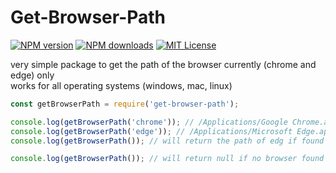 # Get-Browser-Path

[![NPM version][npm-version-image]][npm-url]
[![NPM downloads][npm-downloads-image]][npm-downloads-url]
[![MIT License][license-image]][license-url]

very simple package to get the path of the browser currently (chrome and edge) only <br />
works for all operating systems (windows, mac, linux)

```js
const getBrowserPath = require('get-browser-path');

console.log(getBrowserPath('chrome')); // /Applications/Google Chrome.app/Contents/MacOS/Google Chrome (if found) 
console.log(getBrowserPath('edge')); // /Applications/Microsoft Edge.app/Contents/MacOS/Microsoft Edge (if found)
console.log(getBrowserPath()); // will return the path of edg if found else it will return chrome chrome

console.log(getBrowserPath()); // will return null if no browser found

```


[license-image]: https://img.shields.io/badge/license-MIT-blue.svg?style=flat
[license-url]: LICENSE

[npm-url]: https://npmjs.org/package/get-browser-path
[npm-version-image]: https://img.shields.io/npm/v/get-browser-path.svg?style=flat

[npm-downloads-image]: https://img.shields.io/npm/dm/get-browser-path.svg?style=flat
[npm-downloads-url]: https://npmcharts.com/compare/get-browser-path?minimal=true